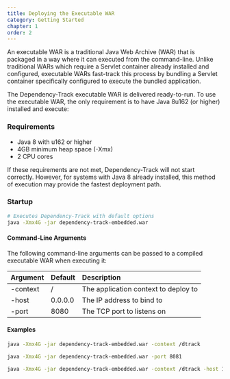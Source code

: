 ```yaml
---
title: Deploying the Executable WAR
category: Getting Started
chapter: 1
order: 2
---
```


An executable WAR is a traditional Java Web Archive (WAR) that is packaged in a way where it can executed from 
the command-line. Unlike traditional WARs which require a Servlet container already installed and 
configured, executable WARs fast-track this process by bundling a Servlet container specifically configured to 
execute the bundled application.

The Dependency-Track executable WAR is delivered ready-to-run. To use the executable WAR, the only requirement 
is to have Java 8u162 (or higher) installed and execute:

### Requirements

* Java 8 with u162 or higher
* 4GB minimum heap space (-Xmx)
* 2 CPU cores

If these requirements are not met, Dependency-Track will not start correctly. However, for systems with Java 8 
already installed, this method of execution may provide the fastest deployment path.

### Startup

```bash
# Executes Dependency-Track with default options
java -Xmx4G -jar dependency-track-embedded.war
```

#### Command-Line Arguments

The following command-line arguments can be passed to a compiled executable WAR when executing it:

| Argument | Default | Description |
|:---------|:--------|:------------|
| -context | /       | The application context to deploy to |
| -host    | 0.0.0.0 | The IP address to bind to |
| -port    | 8080    | The TCP port to listens on |

#### Examples

```bash
java -Xmx4G -jar dependency-track-embedded.war -context /dtrack
```

```bash
java -Xmx4G -jar dependency-track-embedded.war -port 8081
```

```bash
java -Xmx4G -jar dependency-track-embedded.war -context /dtrack -host 192.168.1.16 -port 9000
```

